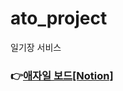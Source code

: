 # ato_project
일기장 서비스

### 👉[애자일 보드[Notion]](https://quartz-lead-0f5.notion.site/d1c6b7601eeb43018f0296b7cdaf7ba4?pvs=4)
